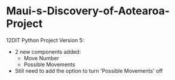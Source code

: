 # Maui-s-Discovery-of-Aotearoa-Project
12DIT Python Project
Version 5:
- 2 new components added:
  - Move Number
  - Possible Movements
- Still need to add the option to turn 'Possible Movements' off
